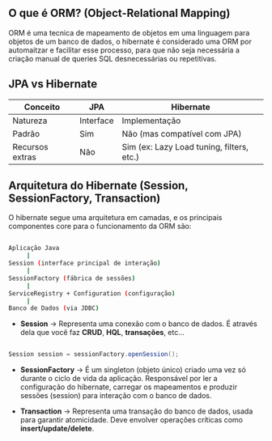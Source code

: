 ## O que é ORM? (Object-Relational Mapping)

ORM é uma tecnica de mapeamento de objetos em uma linguagem para objetos de um banco de dados, o hibernate é considerado uma ORM por automaitzar e facilitar esse processo, para que não seja necessária a criação manual de queries SQL desnecessárias ou repetitivas.

## JPA vs Hibernate

| Conceito        | JPA       | Hibernate                                 |
| --------------- | --------- | ----------------------------------------- |
| Natureza        | Interface | Implementação                             |
| Padrão          | Sim       | Não (mas compatível com JPA)              |
| Recursos extras | Não       | Sim (ex: Lazy Load tuning, filters, etc.) |

## Arquitetura do Hibernate (Session, SessionFactory, Transaction)

O hibernate segue uma arquitetura em camadas, e os principais componentes core para o funcionamento da ORM são: 

``` bash

Aplicação Java
     |
Session (interface principal de interação)
     |
SessionFactory (fábrica de sessões)
     |
ServiceRegistry + Configuration (configuração)
     |
Banco de Dados (via JDBC)

```

- **Session** -> Representa uma conexão com o banco de dados. É através dela que você faz **CRUD**, **HQL**, **transações**, etc...

``` Java

Session session = sessionFactory.openSession();

```

- **SessionFactory** -> É um singleton (objeto único) criado uma vez só durante o ciclo de vida da aplicação. Responsável por ler a configuração do hibernate, carregar os mapeamentos e produzir sessões (session) para interação com o banco de dados.

- **Transaction** -> Representa uma transação do banco de dados, usada para garantir atomicidade. Deve envolver operações críticas como **insert/update/delete**.